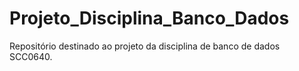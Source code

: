 # Projeto_Disciplina_Banco_Dados
Repositório destinado ao projeto da disciplina de banco de dados SCC0640.
